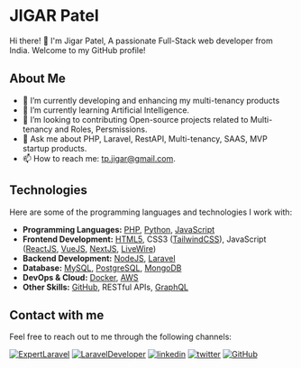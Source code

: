 <!-- Your Name -->
# JIGAR Patel

<!-- Introduction -->
Hi there! 👋 
I'm Jigar Patel, A passionate Full-Stack web developer from India. Welcome to my GitHub profile!

<!-- About Me -->
## About Me

- 🔭 I’m currently developing and enhancing my multi-tenancy products
- 🌱 I’m currently learning Artificial Intelligence.
- 👯 I’m looking to contributing Open-source projects related to Multi-tenancy and Roles, Persmissions.
- 💬 Ask me about PHP, Laravel, RestAPI, Multi-tenancy, SAAS, MVP startup products.
- 📫 How to reach me: tp.jigar@gmail.com.

<!-- Technologies -->
## Technologies

Here are some of the programming languages and technologies I work with:

- **Programming Languages:** [PHP](https://www.php.net), [Python](https://www.python.org), [JavaScript](https://www.w3schools.com/js/)
- **Frontend Development:** [HTML5](https://www.geeksforgeeks.org/html5-introduction), CSS3 ([TailwindCSS](https://tailwindcss.com/)), JavaScript ([ReactJS](https://react.dev), [VueJS](https://vuejs.org), [NextJS](https://nextjs.org), [LiveWire](https://laravel-livewire.com))
- **Backend Development:** [NodeJS](https://nodejs.org/), [Laravel](https://laravel.com)
- **Database:** [MySQL](https://www.mysql.com), [PostgreSQL](https://www.postgresql.org), [MongoDB](https://www.mongodb.com)
- **DevOps & Cloud:** [Docker](https://www.docker.com), [AWS](https://aws.amazon.com)
- **Other Skills:** [GitHub](https://github.com/tpjigar), RESTful APIs, [GraphQL](https://graphql.org)
  
<!-- Projects
## Projects

I love to work on projects in my free time. Here are some of my recent projects:

- [Project Name](Link to Project): Brief description of the project.
- [Project Name](Link to Project): Brief description of the project.
- [Project Name](Link to Project): Brief description of the project.

You can find more of my projects on my perosnal websites [ExpertLaravel](https://www.expertlaravel.com/projects), [Laravel Developer Online](https://laraveldeveloper.online).
-->
<!-- Blog 
## Blog

I occasionally write about topics I'm passionate about. Here are some of my recent blog posts:

- [Blog Post Title](Link to Blog Post): Summary of the blog post.
- [Blog Post Title](Link to Blog Post): Summary of the blog post.
- [Blog Post Title](Link to Blog Post): Summary of the blog post.

You can find more of my writings on my [blog](Your Blog URL).
-->

<!-- Contact -->
## Contact with me

Feel free to reach out to me through the following channels:

[![ExpertLaravel](https://img.shields.io/badge/Expert_Laravel-000?style=for-the-badge&logo=laravel&logoColor=red)](https://www.expertlaravel.com/)
[![LaravelDeveloper](https://img.shields.io/badge/Laravel_Developer_Online-000?style=for-the-badge&logo=React&logoColor=sky)](https://laraveldeveloper.online/)
[![linkedin](https://img.shields.io/badge/linkedin-0A66C2?style=for-the-badge&logo=linkedin&logoColor=white)](https://www.linkedin.com/in/jigar24patel/)
[![twitter](https://img.shields.io/badge/twitter-1DA1F2?style=for-the-badge&logo=twitter&logoColor=white)](https://twitter.com/jigar24_patel)
[![GitHub](https://img.shields.io/badge/Github-000?style=for-the-badge&logo=Github&logoColor=white)](https://github.com/tpjigar)

<!-- Footer -->
<!--
Thank you for visiting my GitHub profile! If you find my work interesting, feel free to connect with me and explore my projects. 😊
-->

